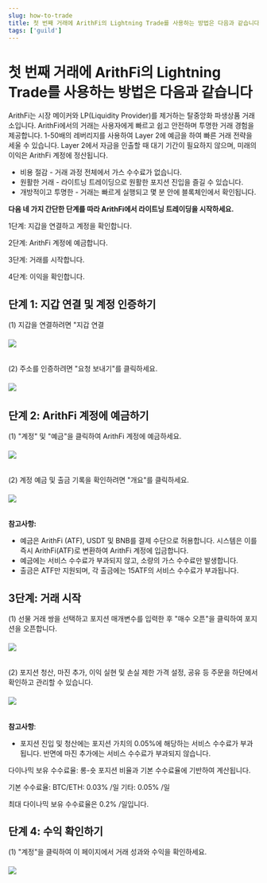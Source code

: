 ```yaml
---
slug: how-to-trade
title: 첫 번째 거래에 ArithFi의 Lightning Trade를 사용하는 방법은 다음과 같습니다
tags: ['guild']
---
```


# 첫 번째 거래에 ArithFi의 Lightning Trade를 사용하는 방법은 다음과 같습니다

ArithFi는 시장 메이커와 LP(Liquidity Provider)를 제거하는 탈중앙화 파생상품 거래소입니다. ArithFi에서의 거래는 사용자에게 빠르고 쉽고 안전하며 투명한 거래 경험을 제공합니다. 1-50배의 레버리지를 사용하여 Layer 2에 예금을 하여 빠른 거래 전략을 세울 수 있습니다. Layer 2에서 자금을 인출할 때 대기 기간이 필요하지 않으며, 미래의 이익은 ArithFi 계정에 정산됩니다.

- 비용 절감 - 거래 과정 전체에서 가스 수수료가 없습니다.
- 원활한 거래 - 라이트닝 트레이딩으로 원활한 포지션 진입을 즐길 수 있습니다.
- 개방적이고 투명한 - 거래는 빠르게 실행되고 몇 분 안에 블록체인에서 확인됩니다.

**다음 네 가지 간단한 단계를 따라 ArithFi에서 라이트닝 트레이딩을 시작하세요.**

1단계: 지갑을 연결하고 계정을 확인합니다.

2단계: ArithFi 계정에 예금합니다.

3단계: 거래를 시작합니다.

4단계: 이익을 확인합니다.

## **단계 1: 지갑 연결 및 계정 인증하기**

(1) 지갑을 연결하려면 "지갑 연결

###### ![](https://bafybeicp5kgnfe7q6vtc6jlprv33setne7hmdwhwthop2juj7j3e257df4.ipfs.nftstorage.link/11.png)

(2) 주소를 인증하려면 "요청 보내기"를 클릭하세요.

###### ![](https://bafybeicp5kgnfe7q6vtc6jlprv33setne7hmdwhwthop2juj7j3e257df4.ipfs.nftstorage.link/22.png)

## **단계 2: ArithFi 계정에 예금하기**

(1) "계정" 및 "예금"을 클릭하여 ArithFi 계정에 예금하세요.

###### ![](https://bafybeicp5kgnfe7q6vtc6jlprv33setne7hmdwhwthop2juj7j3e257df4.ipfs.nftstorage.link/33.png)

(2) 계정 예금 및 출금 기록을 확인하려면 "개요"를 클릭하세요.

###### ![](https://bafybeicp5kgnfe7q6vtc6jlprv33setne7hmdwhwthop2juj7j3e257df4.ipfs.nftstorage.link/44.png)

**참고사항:**

- 예금은 ArithFi (ATF), USDT 및 BNB를 결제 수단으로 허용합니다. 시스템은 이를 즉시 ArithFi(ATF)로 변환하여 ArithFi 계정에 입금합니다.
- 예금에는 서비스 수수료가 부과되지 않고, 소량의 가스 수수료만 발생합니다.
- 출금은 ATF만 지원되며, 각 출금에는 15ATF의 서비스 수수료가 부과됩니다.

## 3단계: 거래 시작

(1) 선물 거래 쌍을 선택하고 포지션 매개변수를 입력한 후 "매수 오픈"을 클릭하여 포지션을 오픈합니다.

###### ![](https://bafybeicu3pvbrwbbnjhovlqizxojkfztcnrssqqbripkhz5yver7xu3lq4.ipfs.nftstorage.link/111.png)

(2) 포지션 청산, 마진 추가, 이익 실현 및 손실 제한 가격 설정, 공유 등 주문을 하단에서 확인하고 관리할 수 있습니다.

###### ![](https://bafybeicu3pvbrwbbnjhovlqizxojkfztcnrssqqbripkhz5yver7xu3lq4.ipfs.nftstorage.link/222.png)

**참고사항**:

- 포지션 진입 및 청산에는 포지션 가치의 0.05%에 해당하는 서비스 수수료가 부과됩니다. 반면에 마진 추가에는 서비스 수수료가 부과되지 않습니다.

다이나믹 보유 수수료율: 롱-숏 포지션 비율과 기본 수수료율에 기반하여 계산됩니다.

기본 수수료율: BTC/ETH: 0.03% /일 기타: 0.05% /일

최대 다이나믹 보유 수수료율은 0.2% /일입니다.

## **단계 4: 수익 확인하기**

(1) "계정"을 클릭하여 이 페이지에서 거래 성과와 수익을 확인하세요.

###### ![](https://bafybeicp5kgnfe7q6vtc6jlprv33setne7hmdwhwthop2juj7j3e257df4.ipfs.nftstorage.link/77.png)
